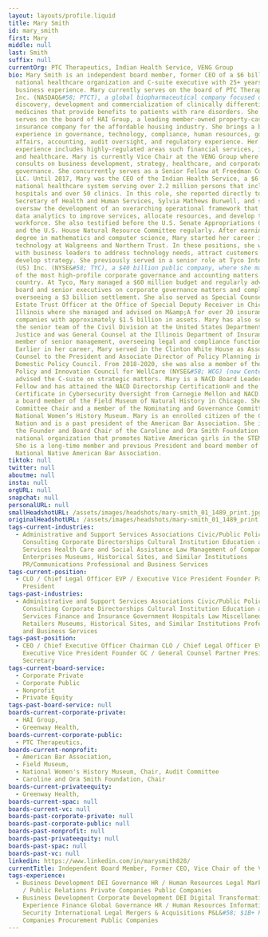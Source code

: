 ```yaml
---
layout: layouts/profile.liquid
title: Mary Smith
id: mary_smith
first: Mary
middle: null
last: Smith
suffix: null
currentOrg: PTC Therapeutics, Indian Health Service, VENG Group
bio: Mary Smith is an independent board member, former CEO of a $6 billion
  national healthcare organization and C-suite executive with 25+ years of
  business experience. Mary currently serves on the board of PTC Therapeutics,
  Inc. (NASDAQ&#58; PTCT), a global biopharmaceutical company focused on the
  discovery, development and commercialization of clinically differentiated
  medicines that provide benefits to patients with rare disorders. She also
  serves on the board of HAI Group, a leading member-owned property-casualty
  insurance company for the affordable housing industry. She brings a breadth of
  experience in governance, technology, compliance, human resources, government
  affairs, accounting, audit oversight, and regulatory experience. Her industry
  experience includes highly-regulated areas such financial services, insurance,
  and healthcare. Mary is currently Vice Chair at the VENG Group where she
  consults on business development, strategy, healthcare, and corporate
  governance. She concurrently serves as a Senior Fellow at Freedman Consulting
  LLC. Until 2017, Mary was the CEO of the Indian Health Service, a $6 billion
  national healthcare system serving over 2.2 million persons that included 26
  hospitals and over 50 clinics. In this role, she reported directly to the U.S.
  Secretary of Health and Human Services, Sylvia Mathews Burwell, and she
  oversaw the development of an overarching operational framework that utilized
  data analytics to improve services, allocate resources, and develop the
  workforce. She also testified before the U.S. Senate Appropriations Committee
  and the U.S. House Natural Resource Committee regularly. After earning a
  degree in mathematics and computer science, Mary started her career in
  technology at Walgreens and Northern Trust. In these positions, she worked
  with business leaders to address technology needs, attract customers and
  develop strategy. She previously served in a senior role at Tyco International
  (US) Inc. (NYSE&#58; TYC), a $40 billion public company, where she managed one
  of the most high-profile corporate governance and accounting matters in the
  country. At Tyco, Mary managed a $60 million budget and regularly advised the
  board and senior executives on corporate governance matters and compliance,
  overseeing a $3 billion settlement. She also served as Special Counsel &amp;
  Estate Trust Officer at the Office of Special Deputy Receiver in Chicago,
  Illinois where she managed and advised on M&amp;A for over 20 insurance
  companies with approximately $1.5 billion in assets. Mary has also served on
  the senior team of the Civil Division at the United States Department of
  Justice and was General Counsel at the Illinois Department of Insurance and
  member of senior management, overseeing legal and compliance functions.
  Earlier in her career, Mary served in the Clinton White House as Associate
  Counsel to the President and Associate Director of Policy Planning in the
  Domestic Policy Council. From 2018-2020, she was also a member of the National
  Policy and Innovation Council for WellCare (NYSE&#58; WCG) (now Centene) which
  advised the C-suite on strategic matters. Mary is a NACD Board Leadership
  Fellow and has attained the NACD Directorship Certification® and the CERT
  Certificate in Cybersecurity Oversight from Carnegie Mellon and NACD. Mary is
  a board member of the Field Museum of Natural History in Chicago. She is Audit
  Committee Chair and a member of the Nominating and Governance Committee of the
  National Women’s History Museum. Mary is an enrolled citizen of the Cherokee
  Nation and is a past president of the American Bar Association. She is also
  the Founder and Board Chair of the Caroline and Ora Smith Foundation the only
  national organization that promotes Native American girls in the STEM fields.
  She is a long-time member and previous President and board member of the
  National Native American Bar Association.
tiktok: null
twitter: null
aboutme: null
insta: null
orgURL: null
snapchat: null
personalURL: null
smallHeadshotURL: /assets/images/headshots/mary-smith_01_1489_print.jpg
originalHeadshotURL: /assets/images/headshots/mary-smith_01_1489_print.jpg
tags-current-industries:
  - Administrative and Support Services Associations Civic/Public Policy
    Consulting Corporate Directorships Cultural Institution Education and Health
    Services Health Care and Social Assistance Law Management of Companies and
    Enterprises Museums, Historical Sites, and Similar Institutions
    PR/Communications Professional and Business Services
tags-current-position:
  - CLO / Chief Legal Officer EVP / Executive Vice President Founder Partner
    President
tags-past-industries:
  - Administrative and Support Services Associations Civic/Public Policy
    Consulting Corporate Directorships Cultural Institution Education and Health
    Services Finance and Insurance Government Hospitals Law Miscellaneous Store
    Retailers Museums, Historical Sites, and Similar Institutions Professional
    and Business Services
tags-past-position:
  - CEO / Chief Executive Officer Chairman CLO / Chief Legal Officer EVP /
    Executive Vice President Founder GC / General Counsel Partner President
    Secretary
tags-current-board-service:
  - Corporate Private
  - Corporate Public
  - Nonprofit
  - Private Equity
tags-past-board-service: null
boards-current-corporate-private:
  - HAI Group,
  - Greenway Health,
boards-current-corporate-public:
  - PTC Therapeutics,
boards-current-nonprofit:
  - American Bar Association,
  - Field Museum,
  - National Women's History Museum, Chair, Audit Committee
  - Caroline and Ora Smith Foundation, Chair
boards-current-privateequity:
  - Greenway Health,
boards-current-spac: null
boards-current-vc: null
boards-past-corporate-private: null
boards-past-corporate-public: null
boards-past-nonprofit: null
boards-past-privateequity: null
boards-past-spac: null
boards-past-vc: null
linkedin: https://www.linkedin.com/in/marysmith828/
currentTitle: Independent Board Member, Former CEO, Vice Chair of the VENG Group
tags-experience:
  - Business Development DEI Governance HR / Human Resources Legal Marketing PR
    / Public Relations Private Companies Public Companies
  - Business Development Corporate Development DEI Digital Transformation ESG
    Experience Finance Global Governance HR / Human Resources Information
    Security International Legal Mergers & Acquisitions P&L&#58; $1B+ Private
    Companies Procurement Public Companies
---
```

